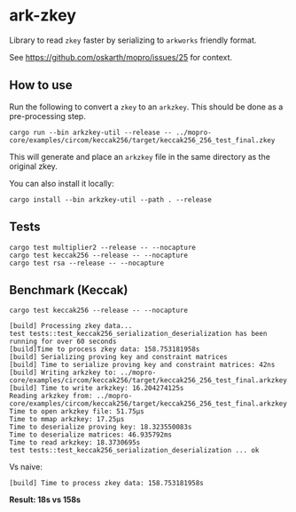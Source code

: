 # ark-zkey

Library to read `zkey` faster by serializing to `arkworks` friendly format.

See https://github.com/oskarth/mopro/issues/25 for context.

## How to use

Run the following to convert a `zkey` to an `arkzkey`. This should be done as a pre-processing step.

`cargo run --bin arkzkey-util --release -- ../mopro-core/examples/circom/keccak256/target/keccak256_256_test_final.zkey`

This will generate and place an `arkzkey` file in the same directory as the original zkey.

You can also install it locally:

`cargo install --bin arkzkey-util --path . --release`

## Tests

```
cargo test multiplier2 --release -- --nocapture
cargo test keccak256 --release -- --nocapture
cargo test rsa --release -- --nocapture
```

## Benchmark (Keccak)

`cargo test keccak256 --release -- --nocapture`

```
[build] Processing zkey data...
test tests::test_keccak256_serialization_deserialization has been running for over 60 seconds
[build]Time to process zkey data: 158.753181958s
[build] Serializing proving key and constraint matrices
[build] Time to serialize proving key and constraint matrices: 42ns
[build] Writing arkzkey to: ../mopro-core/examples/circom/keccak256/target/keccak256_256_test_final.arkzkey
[build] Time to write arkzkey: 16.204274125s
Reading arkzkey from: ../mopro-core/examples/circom/keccak256/target/keccak256_256_test_final.arkzkey
Time to open arkzkey file: 51.75µs
Time to mmap arkzkey: 17.25µs
Time to deserialize proving key: 18.323550083s
Time to deserialize matrices: 46.935792ms
Time to read arkzkey: 18.3730695s
test tests::test_keccak256_serialization_deserialization ... ok
```

Vs naive:

`[build] Time to process zkey data: 158.753181958s`

**Result: 18s vs 158s**